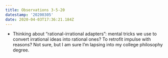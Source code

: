 ```yaml
---
title: Observations 3-5-20
datestamp: '20200305'
date: 2020-04-03T17:36:21.184Z
---
```

- Thinking about “rational-irrational adapters”: mental tricks we use to convert irrational ideas into rational ones? To retrofit impulse with reasons? Not sure, but I am sure I’m lapsing into my college philosophy degree.